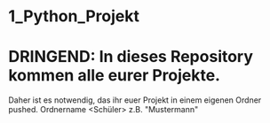 # 1_Python_Projekt
# DRINGEND: In dieses Repository kommen alle eurer Projekte.
Daher ist es notwendig, das ihr euer Projekt in einem eigenen Ordner pushed.
Ordnername <Schüler> z.B. "Mustermann"
